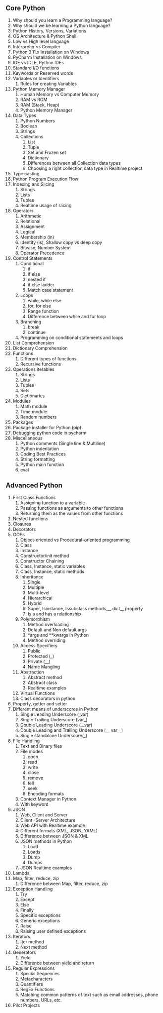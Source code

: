## Core Python
1. Why should you learn a Programming language?
2. Why should we be learning a Python language?
3. Python History, Versions, Variations
4. OS Architecture & Python Shell
5. Low vs High level language
6. Interpreter vs Compiler
7. Python 3.11.x Installation on Windows
8. PyCharm Installation on Windows
9. IDE vs IDLE, Python IDEs
10. Standard I/O functions
11. Keywords or Reserved words
12. Variables or Identifiers
    1.  Rules for creating Variables
13. Python Memory Manager
    1.  Human Memory vs Computer Memory
    2.  RAM vs ROM
    3.  RAM (Stack, Heap)
    4.  Python Memory Manager
14. Data Types
    1.  Python Numbers
    2.  Boolean
    3.  Strings
    4.  Collections
        1.  List
        2.  Tuple
        3.  Set and Frozen set
        4.  Dictionary
        5.  Differences between all Collection data types
        6.  Choosing a right collection data type in Realtime project
15. Type casting
16. Python Program Execution Flow
17. Indexing and Slicing
    1.  Strings
    2.  Lists
    3.  Tuples
    4.  Realtime usage of slicing
18. Operators
    1.  Arithmetic
    2.  Relational
    3.  Assignment
    4.  Logical
    5.  Membership (in)
    6.  Identity (is), Shallow copy vs deep copy
    7.  Bitwise, Number System
    8.  Operator Precedence
19. Control Statements
    1.  Conditional
        1.  if
        2.  if else
        3.  nested if
        4.  if else ladder
        5.  Match case statement
    2. Loops
       1. while, while else
       2. for, for else
       3. Range function
       4. Difference between while and for loop
    3. Branching 
       1. break
       2. continue
    4. Programming on conditional statements and loops 
 20. List Comprehension
 21. Dictionary Comprehension
 22. Functions
     1.  Different types of functions
     2.  Recursive functions
 23. Operations iterables
     1.  Strings
     2.  Lists
     3.  Tuples
     4.  Sets
     5.  Dictionaries
 24. Modules
     1.  Math module
     2.  Time module
     3.  Random numbers
 25. Packages
 26. Package installer for Python (pip)
 27. Debugging python code in pycharm
 28. Miscellaneous
     1.  Python comments (Single line & Multiline)
     2.  Python indentation
     3.  Coding Best Practices
     4.  String formatting
     5.  Python main function
     6.  eval


## Advanced Python
1. First Class Functions
   1. Assigning function to a variable
   2. Passing functions as arguments to other functions
   3. Returning them as the values from other functions
2. Nested functions
3. Closures
4. Decorators
5. OOPs
   1. Object-oriented vs Procedural-oriented programming
   2. Class
   3. Instance
   4. Constructor/init method
   5. Constructor Chaining
   6. Class, Instance, static variables
   7. Class, Instance, static methods
   8. Inheritance
      1. Single
      2. Multiple
      3. Multi-level
      4. Hierarchical
      5. Hybrid
      6. Super, Isinstance, Issubclass methods,__ dict__ property
      7. Is a and has a relationship
   9. Polymorphism
      1.  Method overloading
      2.  Default and Non default args
      3.  *args and **kwargs in Python
      4.  Method overriding 
   10. Access Specifiers
       1.  Public
       2.  Protected (_)
       3.  Private (__)
       4.  Name Mangling
   11. Abstraction
       1.  Abstract method
       2.  Abstract class
       3.  Realtime examples
   12. Virtual Functions
   13. Class decorators in python
6.  Property, getter and setter
7.  Different means of underscores in Python
    1.  Single Leading Underscore (_var)
    2.  Single Trailing Underscore (var_)
    3.  Double Leading Underscore (__var)
    4.  Double Leading and Trailing Underscore (__ var__)
    5.  Single standalone Underscore(_)
8. File Handling
   1. Text and Binary files
   2. File modes
      1. open
      2. read
      3. write
      4. close
      5. remove
      6. tell
      7. seek
      8. Encoding formats
   3. Context Manager in Python
   4. With keyword
9. JSON
   1.  Web, Client and Server
   2.  Client -Server Architecture
   3.  Web API with Realtime example
   4.  Different formats (XML, JSON, YAML)
   5.  Difference between JSON & XML
   6.  JSON methods in Python
       1.  Load
       2.  Loads
       3.  Dump
       4.  Dumps
   7. JSON Realtime examples
10. Lambda
11. Map, filter, reduce, zip
    1.  Difference between Map, filter, reduce, zip
12. Exception Handling
    1.  Try
    2.  Except
    3.  Else
    4.  Finally
    5.  Specific exceptions
    6.  Generic exceptions
    7.  Raise
    8.  Raising user defined exceptions
13. Iterators
    1.  Iter method
    2.  Next method
14. Generators
    1.  Yield
    2.  Difference between yield and return
15. Regular Expressions
    1.  Special Sequences
    2.  Metacharacters
    3.  Quantifiers
    4.  RegEx Functions
    5.  Matching common patterns of text such as email addresses, phone numbers, URLs, etc.
16. Pilot Projects